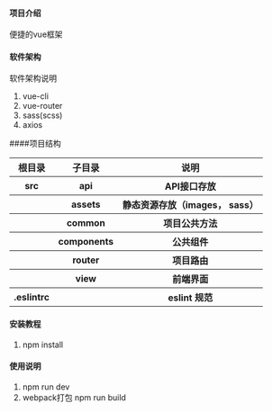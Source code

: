 #### 项目介绍
便捷的vue框架

#### 软件架构
软件架构说明
1. vue-cli
2. vue-router
3. sass(scss)
4. axios

####项目结构
<table>
    <tr>
        <th>根目录</th>
        <th>子目录</th>
        <th>说明</th>
    </tr>
    <tr>
        <th>src</th>
        <th>api</th>
        <th>API接口存放</th>
    </tr>
    <tr>
        <th></th>
        <th>assets</th>
        <th>静态资源存放（images， sass）</th>
    </tr>
    <tr>
        <th></th>
        <th>common</th>
        <th>项目公共方法</th>
    </tr>
    <tr>
        <th></th>
        <th>components</th>
        <th>公共组件</th>
    </tr>
    <tr>
        <th></th>
        <th>router</th>
        <th>项目路由</th>
    </tr>
    <tr>
        <th></th>
        <th>view</th>
        <th>前端界面</th>
    </tr>
    <tr>
        <th>.eslintrc</th>
        <th></th>
        <th>eslint 规范</th>
    </tr>
</table>

#### 安装教程

1. npm install

#### 使用说明

1. npm run dev
2. webpack打包 npm run build